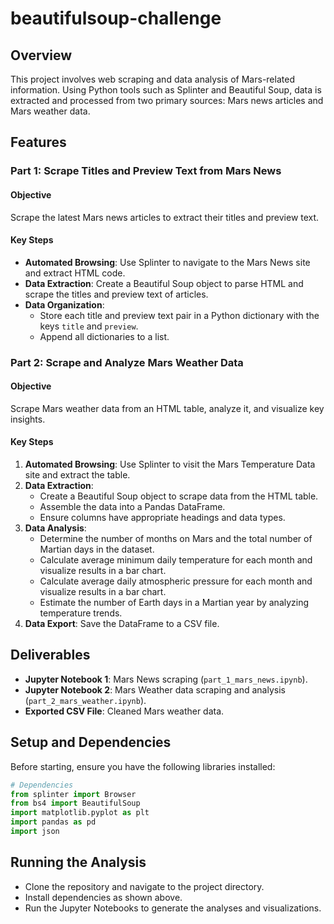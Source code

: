 # beautifulsoup-challenge

## Overview
This project involves web scraping and data analysis of Mars-related information. Using Python tools such as Splinter and Beautiful Soup, data is extracted and processed from two primary sources: Mars news articles and Mars weather data.

## Features

### Part 1: Scrape Titles and Preview Text from Mars News
#### Objective
Scrape the latest Mars news articles to extract their titles and preview text.

#### Key Steps
- **Automated Browsing**: Use Splinter to navigate to the Mars News site and extract HTML code.
- **Data Extraction**: Create a Beautiful Soup object to parse HTML and scrape the titles and preview text of articles.
- **Data Organization**:
  - Store each title and preview text pair in a Python dictionary with the keys `title` and `preview`.
  - Append all dictionaries to a list.


### Part 2: Scrape and Analyze Mars Weather Data
#### Objective
Scrape Mars weather data from an HTML table, analyze it, and visualize key insights.

#### Key Steps
1. **Automated Browsing**: Use Splinter to visit the Mars Temperature Data site and extract the table.
2. **Data Extraction**:
   - Create a Beautiful Soup object to scrape data from the HTML table.
   - Assemble the data into a Pandas DataFrame.
   - Ensure columns have appropriate headings and data types.
3. **Data Analysis**:
   - Determine the number of months on Mars and the total number of Martian days in the dataset.
   - Calculate average minimum daily temperature for each month and visualize results in a bar chart.
   - Calculate average daily atmospheric pressure for each month and visualize results in a bar chart.
   - Estimate the number of Earth days in a Martian year by analyzing temperature trends.
4. **Data Export**: Save the DataFrame to a CSV file.

## Deliverables
- **Jupyter Notebook 1**: Mars News scraping (`part_1_mars_news.ipynb`).
- **Jupyter Notebook 2**: Mars Weather data scraping and analysis (`part_2_mars_weather.ipynb`).
- **Exported CSV File**: Cleaned Mars weather data.

## Setup and Dependencies
Before starting, ensure you have the following libraries installed:

```python
# Dependencies
from splinter import Browser
from bs4 import BeautifulSoup
import matplotlib.pyplot as plt
import pandas as pd
import json
```

## Running the Analysis
- Clone the repository and navigate to the project directory.
- Install dependencies as shown above.
- Run the Jupyter Notebooks to generate the analyses and visualizations.

